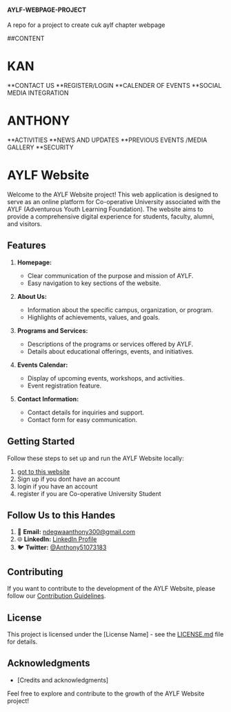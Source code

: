 #### AYLF-WEBPAGE-PROJECT
A repo for a project to create cuk aylf chapter webpage

##CONTENT


# KAN       
**CONTACT US
**REGISTER/LOGIN
**CALENDER OF EVENTS
**SOCIAL MEDIA INTEGRATION

# ANTHONY
**ACTIVITIES
**NEWS AND UPDATES
**PREVIOUS EVENTS /MEDIA GALLERY
**SECURITY


# AYLF Website

Welcome to the AYLF Website project! This web application is designed to serve as an online platform for Co-operative University associated with the AYLF (Adventurous Youth Learning Foundation). The website aims to provide a comprehensive digital experience for students, faculty, alumni, and visitors.

## Features

1. **Homepage:**
   - Clear communication of the purpose and mission of AYLF.
   - Easy navigation to key sections of the website.

2. **About Us:**
   - Information about the specific campus, organization, or program.
   - Highlights of achievements, values, and goals.

3. **Programs and Services:**
   - Descriptions of the programs or services offered by AYLF.
   - Details about educational offerings, events, and initiatives.

4. **Events Calendar:**
   - Display of upcoming events, workshops, and activities.
   - Event registration feature.

5. **Contact Information:**
   - Contact details for inquiries and support.
   - Contact form for easy communication.


## Getting Started

Follow these steps to set up and run the AYLF Website locally:
1. [got to this website](https://www.Cuk_Aylf.tk)
2. Sign up if you dont have an account
3. login if you have an account
4. register if you are Co-operative University Student

## Follow Us to this Handes
1. 📧 **Email:** [ndegwaanthony300@gmail.com](mailto:ndegwaanthony300@gmail.com)
2. 🌐 **LinkedIn:** [LinkedIn Profile](https://www.linkedin.com/in/anthony-ndegwa-535243222/)
3. 🐦 **Twitter:** [@Anthony51073183](https://twitter.com/Anthony51073183)


## Contributing

If you want to contribute to the development of the AYLF Website, please follow our [Contribution Guidelines](CONTRIBUTING.md).

## License

This project is licensed under the [License Name] - see the [LICENSE.md](LICENSE.md) file for details.

## Acknowledgments

- [Credits and acknowledgments]

Feel free to explore and contribute to the growth of the AYLF Website project!